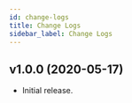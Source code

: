 ```yaml
---
id: change-logs
title: Change Logs
sidebar_label: Change Logs
---
```


## v1.0.0 (2020-05-17)

- Initial release.
